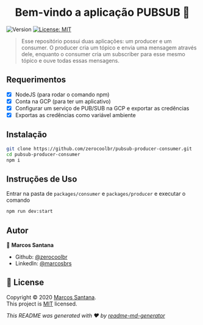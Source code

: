 <h1 align="center">Bem-vindo a aplicação PUBSUB 👋</h1>
<p>
  <img alt="Version" src="https://img.shields.io/badge/beta-v0.1-green?cacheSeconds=2592000" />
  <a href="LICENSE" target="_blank">
    <img alt="License: MIT" src="https://img.shields.io/badge/License-MIT-green.svg" />
  </a>
</p>

> Esse repositório possui duas aplicações: um producer e um consumer. O producer cria um tópico e envia uma mensagem através dele, enquanto o consumer cria um subscriber para esse mesmo tópico e ouve todas essas mensagens.

## Requerimentos

- [x] NodeJS (para rodar o comando npm)
- [x] Conta na GCP (para ter um aplicativo)
- [x] Configurar um serviço de PUB/SUB na GCP e exportar as credências
- [x] Exportas as credências como variável ambiente

## Instalação

```sh
git clone https://github.com/zerocoolbr/pubsub-producer-consumer.git
cd pubsub-producer-consumer
npm i
```

## Instruções de Uso

Entrar na pasta de `packages/consumer` e `packages/producer` e executar o comando

```sh
npm run dev:start
```

## Autor

👤 **Marcos Santana**

- Github: [@zerocoolbr](https://github.com/zerocoolbr)
- LinkedIn: [@marcosbrs](https://linkedin.com/in/marcosbrs)

## 📝 License

Copyright © 2020 [Marcos Santana](https://github.com/zerocoolbr).<br />
This project is [MIT](LICENSE) licensed.

_This README was generated with ❤️ by [readme-md-generator](https://github.com/kefranabg/readme-md-generator)_
